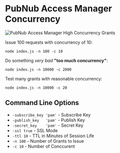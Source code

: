 # PubNub Access Manager Concurrency

![PubNub Access Manager High Concurrency Grants](http://pubnub.s3.amazonaws.com/assets/pam.gif)

Issue 100 requests with concurrency of 10:

    node index.js -n 100 -c 10

Do something *very bad* **"too much concurrency"**:

    node index.js -n 10000 -c 2000

Test many grants with reasonable concurrency:

    node index.js -n 10000 -c 20

## Command Line Options

 - `-subscribe_key 'pam'` - Subscribe Key
 - `-publish_key   'pam'` - Publish Key
 - `-secret_key    'pam'` - Secret Key
 - `-ssl true`            - SSL Mode
 - `-ttl 10`              - TTL in Minutes of Session Life
 - `-n 100`               - Number of Grants to Issue
 - `-c 10`                - Number of Conccurent

